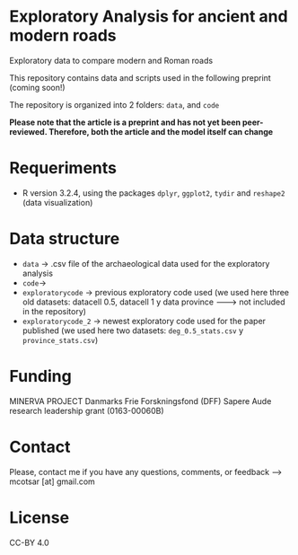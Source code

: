 # Exploratory Analysis for ancient and modern roads

Exploratory data to compare modern and Roman roads



This repository contains data and scripts used in the following preprint (coming soon!)


The repository is organized into 2 folders: `data`, and `code`

**Please note that the article is a preprint and has not yet been peer-reviewed. Therefore, both the article and the model itself can change**

# Requeriments

* R version 3.2.4, using the packages `dplyr`, `ggplot2`, `tydir` and `reshape2` (data visualization)

# Data structure

* `data` -> .csv file of the archaeological data used for the exploratory analysis
* `code`->
* `exploratorycode` -> previous exploratory code used (we used here three old datasets: datacell 0.5, datacell 1 y data province ---> not included in the repository)
* `exploratorycode_2` -> newest exploratory code used for the paper published (we used here two datasets: `deg_0.5_stats.csv`  y `province_stats.csv`)


# Funding

MINERVA PROJECT Danmarks Frie Forskningsfond (DFF) Sapere Aude research leadership grant (0163-00060B)

# Contact

Please, contact me if you have any questions, comments, or feedback --> mcotsar [at] gmail.com

# License
CC-BY 4.0
